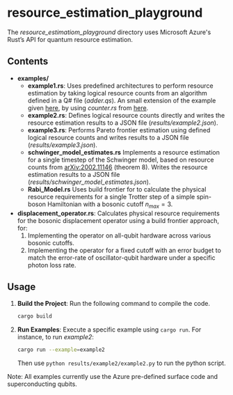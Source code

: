 # resource_estimation_playground

The *resource_estimatiom_playground* directory uses Microsoft Azure's Rust’s API for quantum resource estimation.

## Contents

- **examples/**
  - **example1.rs**: Uses predefined architectures to perform resource estimation by taking logical resource counts from an algorithm defined in a Q# file (*adder.qs*). An small extension of the example given [here](https://github.com/microsoft/qsharp/blob/main/resource_estimator/examples/basic_logical_counts.rs), by using *counter.rs* from [here](https://github.com/Alice-Bob-SW/qsharp-alice-bob-resource-estimator/blob/main/src/counter.rs).
  - **example2.rs**: Defines logical resource counts directly and writes the resource estimation results to a JSON file (*results/example2.json*).
  - **example3.rs**: Performs Pareto frontier estimation using defined logical resource counts and writes results to a JSON file (*results/example3.json*).
  - **schwinger_model_estimates.rs** Implements a resource estimation for a single timestep of the Schwinger model, based on resource counts from [arXiv:2002.11146](https://arxiv.org/abs/2002.11146) (theorem 8). Writes the resource estimation results to a JSON file (*results/schwinger_model_estimates.json*).
  - **Rabi_Model.rs** Uses build frontier for to calculate the physical resource requirements for a  single Trotter step of a simple spin-boson Hamiltonian with a bosonic cutoff $n_{max} = 3$.
- **displacement_operator.rs**: Calculates physical resource requirements for the bosonic displacement operator using a build frontier approach, for:
    1. Implementing the operator on all-qubit hardware across various bosonic cutoffs.
    2. Implementing the operator for a fixed cutoff with an error budget to match the error-rate of oscillator-qubit hardware under a specific photon loss rate.



## Usage

1. **Build the Project**: Run the following command to compile the code.
    ```bash
    cargo build
    ```

2. **Run Examples**: Execute a specific example using `cargo run`. For instance, to run *example2*:
    ```bash
    cargo run --example=example2
    ```
   Then use `python results/example2/example2.py` to run the python script.

Note: All examples currently use the Azure pre-defined surface code and superconducting qubits.